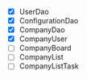 - [x] UserDao
- [x] ConfigurationDao
- [x] CompanyDao
- [x] CompanyUser
- [ ] CompanyBoard
- [ ] CompanyList
- [ ] CompanyListTask
